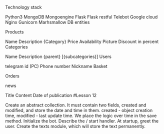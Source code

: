 Technology stack

Python3
MongoDB
Mongoengine
Flask
Flask restful
Telebot
Google cloud
Nginx
Gunicorn
Marhsmallow
DB entities

Products

Name
Description
{Category}
Price
Availability
Picture
Discount in percent
Categories

Name
Description
{parent}
[{subcategories}]
Users

telegram id (PC)
Phone number
Nickname
Basket

Orders

news

Title
Content
Date of publication
#Lesson 12

Create an abstract collection. It must contain two fields, created and modified, and store the date and time in them. created - object creation time, modified - last update time. We place the logic over time in the save method.
Initialize the bot. Describe the / start handler. At startup, greet the user. Create the texts module, which will store the text permanently.